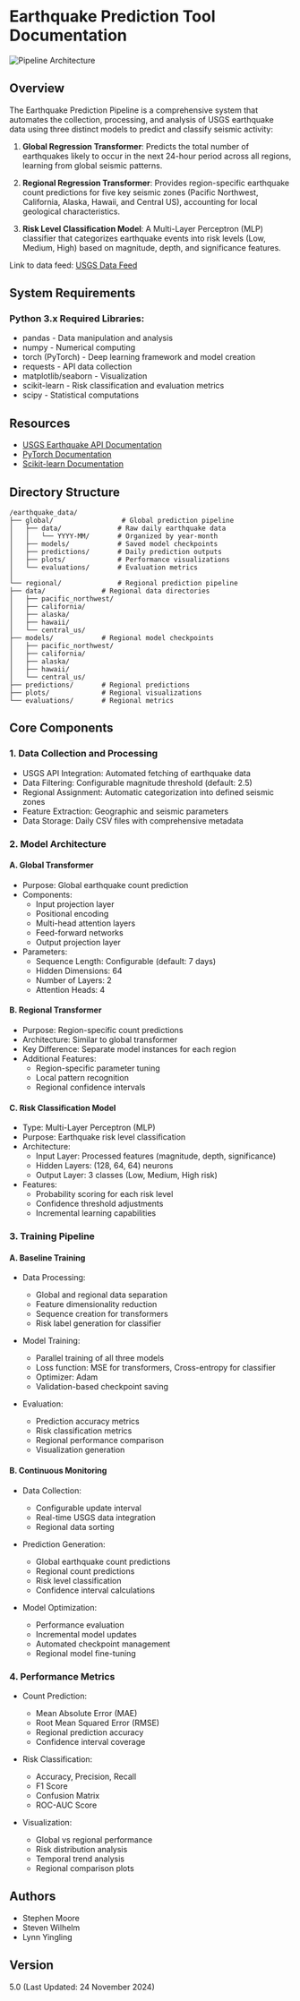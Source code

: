 # Earthquake Prediction Tool Documentation

![Pipeline Architecture](assets/pipeline_diagram.png)

## Overview
The Earthquake Prediction Pipeline is a comprehensive system that automates the collection, processing, and analysis of USGS earthquake data using three distinct models to predict and classify seismic activity:

1. **Global Regression Transformer**: Predicts the total number of earthquakes likely to occur in the next 24-hour period across all regions, learning from global seismic patterns.

2. **Regional Regression Transformer**: Provides region-specific earthquake count predictions for five key seismic zones (Pacific Northwest, California, Alaska, Hawaii, and Central US), accounting for local geological characteristics.

3. **Risk Level Classification Model**: A Multi-Layer Perceptron (MLP) classifier that categorizes earthquake events into risk levels (Low, Medium, High) based on magnitude, depth, and significance features.

Link to data feed: [USGS Data Feed](https://earthquake.usgs.gov/earthquakes/feed/)

## System Requirements

### Python 3.x Required Libraries:
- pandas - Data manipulation and analysis
- numpy - Numerical computing
- torch (PyTorch) - Deep learning framework and model creation
- requests - API data collection
- matplotlib/seaborn - Visualization
- scikit-learn - Risk classification and evaluation metrics
- scipy - Statistical computations

## Resources
- [USGS Earthquake API Documentation](https://earthquake.usgs.gov/fdsnws/event/1/)
- [PyTorch Documentation](https://pytorch.org/docs/stable/index.html)
- [Scikit-learn Documentation](https://scikit-learn.org/stable/)

## Directory Structure

```
/earthquake_data/
├── global/                 # Global prediction pipeline
│   ├── data/              # Raw daily earthquake data
│   │   └── YYYY-MM/       # Organized by year-month
│   ├── models/            # Saved model checkpoints
│   ├── predictions/       # Daily prediction outputs
│   ├── plots/             # Performance visualizations
│   └── evaluations/       # Evaluation metrics
│
└── regional/              # Regional prediction pipeline
├── data/              # Regional data directories
│   ├── pacific_northwest/
│   ├── california/
│   ├── alaska/
│   ├── hawaii/
│   └── central_us/
├── models/            # Regional model checkpoints
│   ├── pacific_northwest/
│   ├── california/
│   ├── alaska/
│   ├── hawaii/
│   └── central_us/
├── predictions/       # Regional predictions
├── plots/             # Regional visualizations
└── evaluations/       # Regional metrics
```

## Core Components

### 1. Data Collection and Processing
- USGS API Integration: Automated fetching of earthquake data
- Data Filtering: Configurable magnitude threshold (default: 2.5)
- Regional Assignment: Automatic categorization into defined seismic zones
- Feature Extraction: Geographic and seismic parameters
- Data Storage: Daily CSV files with comprehensive metadata

### 2. Model Architecture

#### A. Global Transformer
- Purpose: Global earthquake count prediction
- Components:
  - Input projection layer
  - Positional encoding
  - Multi-head attention layers
  - Feed-forward networks
  - Output projection layer
- Parameters:
  - Sequence Length: Configurable (default: 7 days)
  - Hidden Dimensions: 64
  - Number of Layers: 2
  - Attention Heads: 4

#### B. Regional Transformer
- Purpose: Region-specific count predictions
- Architecture: Similar to global transformer
- Key Difference: Separate model instances for each region
- Additional Features:
  - Region-specific parameter tuning
  - Local pattern recognition
  - Regional confidence intervals

#### C. Risk Classification Model
- Type: Multi-Layer Perceptron (MLP)
- Purpose: Earthquake risk level classification
- Architecture:
  - Input Layer: Processed features (magnitude, depth, significance)
  - Hidden Layers: (128, 64, 64) neurons
  - Output Layer: 3 classes (Low, Medium, High risk)
- Features:
  - Probability scoring for each risk level
  - Confidence threshold adjustments
  - Incremental learning capabilities

### 3. Training Pipeline

#### A. Baseline Training
- Data Processing:
  - Global and regional data separation
  - Feature dimensionality reduction
  - Sequence creation for transformers
  - Risk label generation for classifier

- Model Training:
  - Parallel training of all three models
  - Loss function: MSE for transformers, Cross-entropy for classifier
  - Optimizer: Adam
  - Validation-based checkpoint saving

- Evaluation:
  - Prediction accuracy metrics
  - Risk classification metrics
  - Regional performance comparison
  - Visualization generation

#### B. Continuous Monitoring
- Data Collection:
  - Configurable update interval
  - Real-time USGS data integration
  - Regional data sorting

- Prediction Generation:
  - Global earthquake count predictions
  - Regional count predictions
  - Risk level classification
  - Confidence interval calculations

- Model Optimization:
  - Performance evaluation
  - Incremental model updates
  - Automated checkpoint management
  - Regional model fine-tuning

### 4. Performance Metrics
- Count Prediction:
  - Mean Absolute Error (MAE)
  - Root Mean Squared Error (RMSE)
  - Regional prediction accuracy
  - Confidence interval coverage

- Risk Classification:
  - Accuracy, Precision, Recall
  - F1 Score
  - Confusion Matrix
  - ROC-AUC Score

- Visualization:
  - Global vs regional performance
  - Risk distribution analysis
  - Temporal trend analysis
  - Regional comparison plots

## Authors
- Stephen Moore
- Steven Wilhelm
- Lynn Yingling

## Version
5.0 (Last Updated: 24 November 2024)
